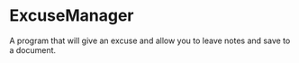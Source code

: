 # ExcuseManager
A program that will give an excuse and allow you to leave notes and save to a document.
